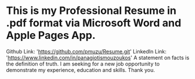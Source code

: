 # This is my Professional Resume in .pdf format via Microsoft Word and Apple Pages App.
Github Link: 'https://github.com/pmuzu/Resume.git'
LinkedIn Link: 'https://www.linkedin.com/in/panagiotismouzoukos'
A statement on facts is the definition of truth.
I am seeking for a new job opportunity to demonstrate my experience, education and skills. 
Thank you.
